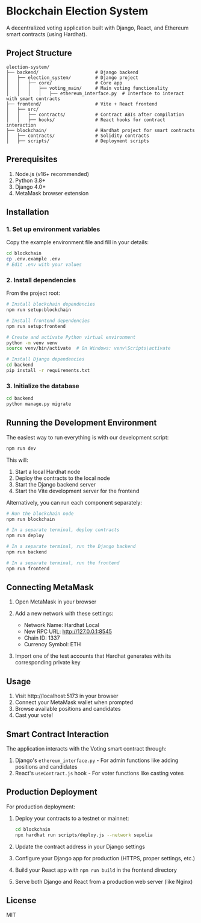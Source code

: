 # Blockchain Election System

A decentralized voting application built with Django, React, and Ethereum smart contracts (using Hardhat).

## Project Structure

```
election-system/
├── backend/                     # Django backend
│   ├── election_system/         # Django project
│   │   ├── core/                # Core app
│   │   │   ├── voting_main/     # Main voting functionality
│   │   │   │   ├── ethereum_interface.py  # Interface to interact with smart contracts
├── frontend/                    # Vite + React frontend
│   ├── src/
│   │   ├── contracts/           # Contract ABIs after compilation
│   │   ├── hooks/               # React hooks for contract interaction
├── blockchain/                  # Hardhat project for smart contracts
│   ├── contracts/               # Solidity contracts
│   ├── scripts/                 # Deployment scripts
```

## Prerequisites

1. Node.js (v16+ recommended)
2. Python 3.8+
3. Django 4.0+
4. MetaMask browser extension

## Installation

### 1. Set up environment variables

Copy the example environment file and fill in your details:

```bash
cd blockchain
cp .env.example .env
# Edit .env with your values
```

### 2. Install dependencies

From the project root:

```bash
# Install blockchain dependencies
npm run setup:blockchain

# Install frontend dependencies
npm run setup:frontend

# Create and activate Python virtual environment
python -m venv venv
source venv/bin/activate  # On Windows: venv\Scripts\activate

# Install Django dependencies
cd backend
pip install -r requirements.txt
```

### 3. Initialize the database

```bash
cd backend
python manage.py migrate
```

## Running the Development Environment

The easiest way to run everything is with our development script:

```bash
npm run dev
```

This will:
1. Start a local Hardhat node
2. Deploy the contracts to the local node
3. Start the Django backend server
4. Start the Vite development server for the frontend

Alternatively, you can run each component separately:

```bash
# Run the blockchain node
npm run blockchain

# In a separate terminal, deploy contracts
npm run deploy

# In a separate terminal, run the Django backend
npm run backend

# In a separate terminal, run the frontend
npm run frontend
```

## Connecting MetaMask

1. Open MetaMask in your browser
2. Add a new network with these settings:
   - Network Name: Hardhat Local
   - New RPC URL: http://127.0.0.1:8545
   - Chain ID: 1337
   - Currency Symbol: ETH

3. Import one of the test accounts that Hardhat generates with its corresponding private key

## Usage

1. Visit http://localhost:5173 in your browser
2. Connect your MetaMask wallet when prompted
3. Browse available positions and candidates
4. Cast your vote!

## Smart Contract Interaction

The application interacts with the Voting smart contract through:

1. Django's `ethereum_interface.py` - For admin functions like adding positions and candidates
2. React's `useContract.js` hook - For voter functions like casting votes

## Production Deployment

For production deployment:

1. Deploy your contracts to a testnet or mainnet:
   ```bash
   cd blockchain
   npx hardhat run scripts/deploy.js --network sepolia
   ```

2. Update the contract address in your Django settings
3. Configure your Django app for production (HTTPS, proper settings, etc.)
4. Build your React app with `npm run build` in the frontend directory
5. Serve both Django and React from a production web server (like Nginx)

## License

MIT